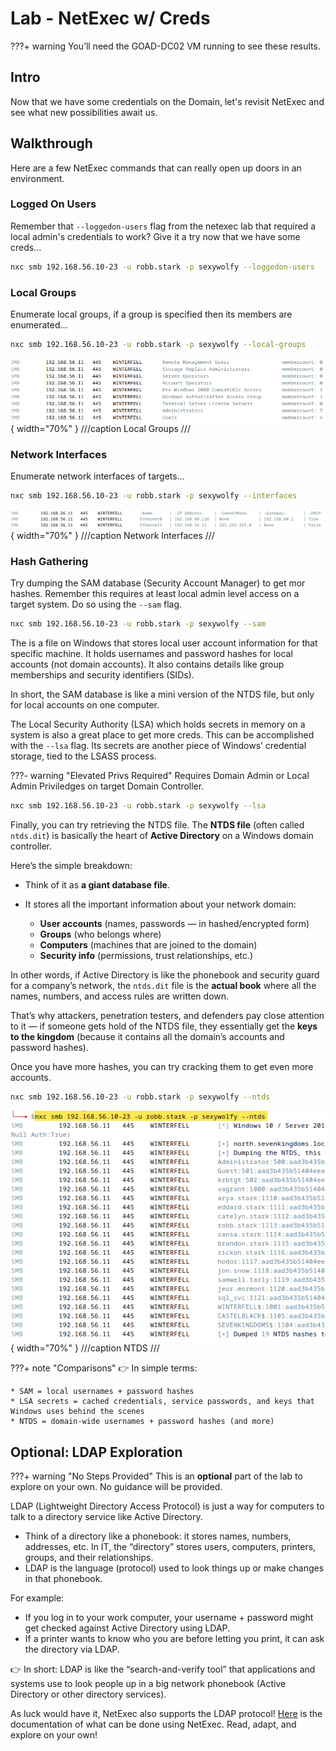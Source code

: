 # Lab - NetExec w/ Creds

???+ warning
    You’ll need the GOAD-DC02 VM running to see these results.

## Intro

Now that we have some credentials on the Domain, let's revisit NetExec and see what new possibilities await us.

## Walkthrough

Here are a few NetExec commands that can really open up doors in an environment.

### Logged On Users

Remember that `--loggedon-users` flag from the netexec lab that required a local admin's credentials to work? Give it a try now that we have some creds...

```bash
nxc smb 192.168.56.10-23 -u robb.stark -p sexywolfy --loggedon-users
```

### Local Groups

Enumerate local groups, if a group is specified then its members are enumerated...

```bash
nxc smb 192.168.56.10-23 -u robb.stark -p sexywolfy --local-groups
```

![Local Groups](img/image%201.png){ width="70%" }
///caption
Local Groups
///

### Network Interfaces

Enumerate network interfaces of targets...

```bash
nxc smb 192.168.56.10-23 -u robb.stark -p sexywolfy --interfaces
```

![Network Interfaces](img/image%202.png){ width="70%" }
///caption
Network Interfaces
///

### Hash Gathering

Try dumping the SAM database (Security Account Manager) to get mor hashes. Remember this requires at least local admin level access on a target system. Do so using the `--sam` flag.

```bash
nxc smb 192.168.56.10-23 -u robb.stark -p sexywolfy --sam
```

The is a file on Windows that stores local user account information for that specific machine. It holds usernames and password hashes for local accounts (not domain accounts). It also contains details like group memberships and security identifiers (SIDs).

In short, the SAM database is like a mini version of the NTDS file, but only for local accounts on one computer.

The Local Security Authority (LSA) which holds secrets in memory on a system is also a great place to get more creds. This can be accomplished with the `--lsa` flag. Its secrets are another piece of Windows’ credential storage, tied to the LSASS process.

???- warning "Elevated Privs Required"
    Requires Domain Admin or Local Admin Priviledges on target Domain Controller.

```bash
nxc smb 192.168.56.10-23 -u robb.stark -p sexywolfy --lsa
```

Finally, you can try retrieving the NTDS file. The **NTDS file** (often called `ntds.dit`) is basically the heart of **Active Directory** on a Windows domain controller.

Here’s the simple breakdown:

* Think of it as **a giant database file**.
* It stores all the important information about your network domain:

    * **User accounts** (names, passwords — in hashed/encrypted form)
    * **Groups** (who belongs where)
    * **Computers** (machines that are joined to the domain)
    * **Security info** (permissions, trust relationships, etc.)

In other words, if Active Directory is like the phonebook and security guard for a company’s network, the `ntds.dit` file is the **actual book** where all the names, numbers, and access rules are written down.

That’s why attackers, penetration testers, and defenders pay close attention to it — if someone gets hold of the NTDS file, they essentially get the **keys to the kingdom** (because it contains all the domain’s accounts and password hashes).

Once you have more hashes, you can try cracking them to get even more accounts.

```bash
nxc smb 192.168.56.10-23 -u robb.stark -p sexywolfy --ntds
```

![NTDS](img/nxc_ntds.png){ width="70%" }
///caption
NTDS
///

???+ note "Comparisons"
    👉 In simple terms:

    * SAM = local usernames + password hashes
    * LSA secrets = cached credentials, service passwords, and keys that Windows uses behind the scenes
    * NTDS = domain-wide usernames + password hashes (and more)

## Optional: LDAP Exploration

???+ warning "No Steps Provided"
    This is an **optional** part of the lab to explore on your own. No guidance will be provided.

LDAP (Lightweight Directory Access Protocol) is just a way for computers to talk to a directory service like Active Directory.

* Think of a directory like a phonebook: it stores names, numbers, addresses, etc. In IT, the “directory” stores users, computers, printers, groups, and their relationships.
* LDAP is the language (protocol) used to look things up or make changes in that phonebook.

For example:

* If you log in to your work computer, your username + password might get checked against Active Directory using LDAP.
* If a printer wants to know who you are before letting you print, it can ask the directory via LDAP.

👉 In short: LDAP is like the “search-and-verify tool” that applications and systems use to look people up in a big network phonebook (Active Directory or other directory services).

As luck would have it, NetExec also supports the LDAP protocol! [Here](https://www.netexec.wiki/ldap-protocol/authentication) is the documentation of what can be done using NetExec. Read, adapt, and explore on your own!